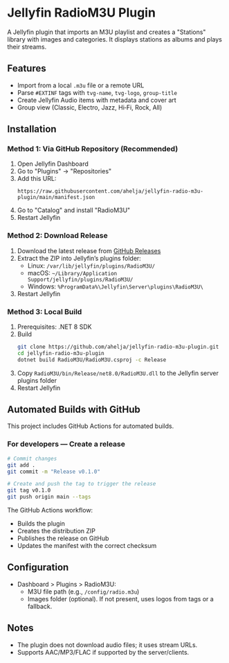 # Jellyfin RadioM3U Plugin

A Jellyfin plugin that imports an M3U playlist and creates a "Stations" library with images and categories. It displays stations as albums and plays their streams.

## Features
- Import from a local `.m3u` file or a remote URL
- Parse `#EXTINF` tags with `tvg-name`, `tvg-logo`, `group-title`
- Create Jellyfin Audio items with metadata and cover art
- Group view (Classic, Electro, Jazz, Hi‑Fi, Rock, All)

## Installation

### Method 1: Via GitHub Repository (Recommended)
1. Open Jellyfin Dashboard
2. Go to "Plugins" → "Repositories"
3. Add this URL:
   ```
   https://raw.githubusercontent.com/ahelja/jellyfin-radio-m3u-plugin/main/manifest.json
   ```
4. Go to "Catalog" and install "RadioM3U"
5. Restart Jellyfin

### Method 2: Download Release
1. Download the latest release from [GitHub Releases](https://github.com/ahelja/jellyfin-radio-m3u-plugin/releases)
2. Extract the ZIP into Jellyfin’s plugins folder:
   - Linux: `/var/lib/jellyfin/plugins/RadioM3U/`
   - macOS: `~/Library/Application Support/jellyfin/plugins/RadioM3U/`
   - Windows: `%ProgramData%\Jellyfin\Server\plugins\RadioM3U\`
3. Restart Jellyfin

### Method 3: Local Build
1. Prerequisites: .NET 8 SDK
2. Build
   ```bash
   git clone https://github.com/ahelja/jellyfin-radio-m3u-plugin.git
   cd jellyfin-radio-m3u-plugin
   dotnet build RadioM3U/RadioM3U.csproj -c Release
   ```
3. Copy `RadioM3U/bin/Release/net8.0/RadioM3U.dll` to the Jellyfin server plugins folder
4. Restart Jellyfin

## Automated Builds with GitHub
This project includes GitHub Actions for automated builds.

### For developers — Create a release
```bash
# Commit changes
git add .
git commit -m "Release v0.1.0"

# Create and push the tag to trigger the release
git tag v0.1.0
git push origin main --tags
```

The GitHub Actions workflow:
- Builds the plugin
- Creates the distribution ZIP
- Publishes the release on GitHub
- Updates the manifest with the correct checksum

## Configuration
- Dashboard > Plugins > RadioM3U:
  - M3U file path (e.g., `/config/radio.m3u`)
  - Images folder (optional). If not present, uses logos from tags or a fallback.

## Notes
- The plugin does not download audio files; it uses stream URLs.
- Supports AAC/MP3/FLAC if supported by the server/clients.
